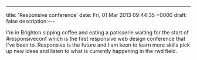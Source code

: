 ---
title: 'Responsive conference'
date: Fri, 01 Mar 2013 09:44:35 +0000
draft: false
description:---

I'm in Brighton sipping coffee and eating a patisserie waiting for the start of #responsiveconf which is the first responsive web design conference that I've been to. Responsive is the future and I am keen to learn more skills pick up new ideas and listen to what is currently happening in the rwd field.